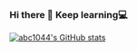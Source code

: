 ### Hi there 👋   Keep learning:computer:



[![abc1044's GitHub stats](https://github-readme-stats.vercel.app/api?username=abc1044&hide=stars&count_private=true)](https://github.com/abc1044?tab=repositories)

<!--
**abc1044/abc1044** is a ✨ _special_ ✨ repository because its `README.md` (this file) appears on your GitHub profile.

Here are some ideas to get you started:

- 🔭 I’m currently working on ...
- 🌱 I’m currently learning ...
- 👯 I’m looking to collaborate on ...
- 🤔 I’m looking for help with ...
- 💬 Ask me about ...
- 📫 How to reach me: ...
- 😄 Pronouns: ...
- ⚡ Fun fact: ...
-->
